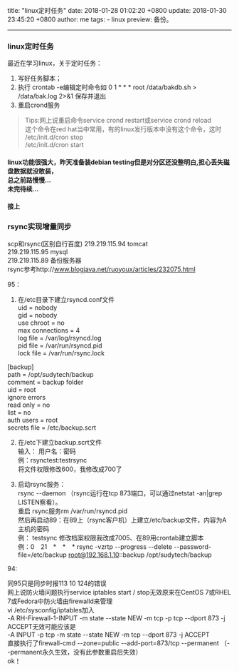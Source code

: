 title: "linux定时任务"
date: 2018-01-28 01:02:20 +0800
update: 2018-01-30 23:45:20 +0800
author: me
tags:
    - linux
preview: 备份。

---

### linux定时任务

最近在学习linux，关于定时任务：

1. 写好任务脚本；
2. 执行 crontab -e编辑定时命令如 0 1 * * * root /data/bakdb.sh  > /data/bak.log 2>&1 保存并退出
3. 重启crond服务

>Tips:网上说重启命令service crond restart或service crond reload  
这个命令在red hat当中常用，有的linux发行版本中没有这个命令，这时  
/etc/init.d/cron stop  
/etc/init.d/cron start

#### linux功能很强大，昨天准备装debian testing但是对分区还没整明白,担心丢失磁盘数据就没敢装，<br>总之前路慢慢...<br>未完待续...

####  接上

### rsync实现增量同步

scp和rsync(区别自行百度)
219.219.115.94 tomcat  
219.219.115.95 mysql  
219.219.115.89 备份服务器  
rsync参考http://www.blogjava.net/ruoyoux/articles/232075.html

95：

1. 在/etc目录下建立rsyncd.conf文件  
uid = nobody  
gid = nobody  
use chroot = no  
max connections = 4  
log file = /var/log/rsyncd.log  
pid file = /var/run/rsyncd.pid  
lock file = /var/run/rsync.lock  

[backup]  
path = /opt/sudytech/backup  
comment = backup folder  
uid = root  
ignore errors  
read only = no  
list = no  
auth users = root  
secrets file = /etc/backup.scrt  

2. 在/etc下建立backup.scrt文件  
输入： 用户名：密码  
例：rsynctest:testrsync  
将文件权限修改600，我修改成700了

3. 启动rsync服务：  
rsync --daemon （rsync运行在tcp 873端口，可以通过netstat -an|grep LISTEN察看）。    
重启 rsync服务rm /var/run/rsyncd.pid    
然后再启动89：在89上（rsync客户机）上建立/etc/backup文件，内容为A主机的密码  
例： testsync 修改档案权限我改成7005、在89用crontab建立脚本  
例：0　21　*　*　* rsync -vzrtp --progress --delete --password-file=/etc/backup root@192.168.1.10::backup /opt/sudytech/backup  

94:  

同95只是同步时报113 10 124的错误  
网上说防火墙问题执行service iptables start / stop无效原来在CentOS 7或RHEL 7或Fedora中防火墙由firewalld来管理  
vi /etc/sysconfig/iptables加入  
-A RH-Firewall-1-INPUT -m state --state NEW -m tcp -p tcp --dport 873 -j ACCEPT无效可能应该是  
-A INPUT -p tcp -m state --state NEW -m tcp --dport 873 -j ACCEPT  
直接执行了firewall-cmd --zone=public --add-port=873/tcp --permanent    （--permanent永久生效，没有此参数重启后失效）  
ok！
